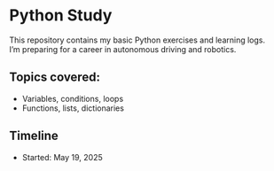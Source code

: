 # Python Study

This repository contains my basic Python exercises and learning logs.  
I’m preparing for a career in autonomous driving and robotics.

## Topics covered:
- Variables, conditions, loops
- Functions, lists, dictionaries

## Timeline
- Started: May 19, 2025
